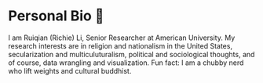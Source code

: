 # Personal Bio 👋
I am Ruiqian (Richie) Li, Senior Researcher at American University.
My research interests are in religion and nationalism in the United States, secularization and multiculuturalism, political and sociological thoughts, and of course, data wrangling and visualization.
Fun fact: I am a chubby nerd who lift weights and cultural buddhist. 

